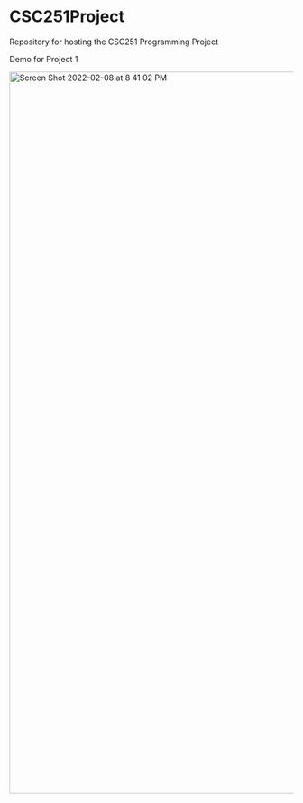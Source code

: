 # CSC251Project

 Repository for hosting the CSC251 Programming Project
 
 Demo for Project 1
 
 <img width="1280" alt="Screen Shot 2022-02-08 at 8 41 02 PM" src="https://user-images.githubusercontent.com/46833423/153105719-43f7fe0d-d4ed-49f3-aa02-40893bb78ac7.png">
 

